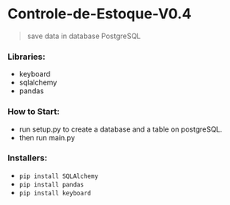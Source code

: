 # Controle-de-Estoque-V0.4
> save data in database PostgreSQL

### Libraries:
- keyboard
- sqlalchemy
- pandas

### How to Start: 
- run setup.py to create a database and a table on postgreSQL.
- then run main.py

### Installers:
- `pip install SQLAlchemy`
- `pip install pandas` 
- `pip install keyboard` 
